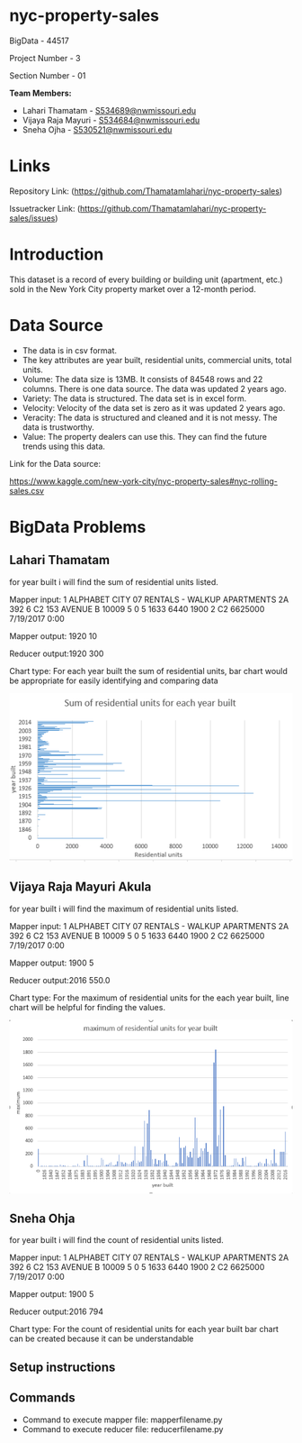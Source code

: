 # nyc-property-sales
BigData - 44517


Project Number - 3


Section Number - 01


<b>Team Members:</b>
  - Lahari Thamatam - S534689@nwmissouri.edu
  - Vijaya Raja Mayuri - S534684@nwmissouri.edu
  - Sneha Ojha - S530521@nwmissouri.edu
  
  # Links
  Repository Link:  (https://github.com/Thamatamlahari/nyc-property-sales)
  
  Issuetracker Link:   (https://github.com/Thamatamlahari/nyc-property-sales/issues)
  
  
 # Introduction
 
 
 This dataset is a record of every building or building unit (apartment, etc.) sold in the New York City property market over a 12-month period.
 
 # Data Source
 
- The data is in csv format.
- The key attributes are year built, residential units, commercial units, total units.
- Volume: The data size is 13MB. It consists of 84548 rows and 22 columns. There is one data source. The data  was updated 2 years ago.
- Variety: The data is structured. The data set is in excel form.
- Velocity: Velocity of the data set is zero as it was updated 2 years ago.
- Veracity: The data is structured and cleaned and it is not messy. The data is trustworthy.
- Value: The property dealers can use this. They can find the future trends using this data.

Link for the Data source:   


https://www.kaggle.com/new-york-city/nyc-property-sales#nyc-rolling-sales.csv

# BigData Problems

## Lahari Thamatam

for year built i will find the sum of residential units listed.

Mapper input: 1 ALPHABET CITY 07 RENTALS - WALKUP APARTMENTS             2A 392 6 C2 153 AVENUE B 10009 5 0 5 1633 6440 1900 2 C2 6625000 7/19/2017 0:00

Mapper output: 1920 10

Reducer output:1920 300

Chart type: For each year built the sum of residential units, bar chart would be appropriate for easily identifying and comparing data

![Chart](https://github.com/Thamatamlahari/nyc-property-sales/blob/master/images/sum%20of%20residential%20chart.PNG)

## Vijaya Raja Mayuri Akula

for year built i will find the maximum of residential units listed.

Mapper input: 1 ALPHABET CITY 07 RENTALS - WALKUP APARTMENTS             2A 392 6 C2 153 AVENUE B 10009 5 0 5 1633 6440 1900 2 C2 6625000 7/19/2017 0:00

Mapper output: 1900	5

Reducer output:2016	550.0

Chart type: For the maximum of residential units for the each year built, line chart will be helpful for finding the values.

![Chart](https://github.com/Thamatamlahari/nyc-property-sales/blob/master/images/maximum%20of%20residentialchart%20.PNG)

## Sneha Ohja

for year built i will find the count of residential units listed.

Mapper input: 1 ALPHABET CITY 07 RENTALS - WALKUP APARTMENTS             2A 392 6 C2 153 AVENUE B 10009 5 0 5 1633 6440 1900 2 C2 6625000 7/19/2017 0:00

Mapper output: 1900 5

Reducer output:2016 794

Chart type: For the count of residential units for each year built bar chart can be created because it can be understandable

## Setup instructions


## Commands
- Command to execute mapper file: mapperfilename.py
- Command to execute reducer file: reducerfilename.py





